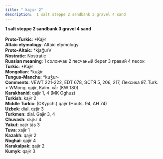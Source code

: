 ```yaml
---
title: " kajɨr 2"
description:  1 salt steppe 2 sandbank 3 gravel 4 sand
---
```

<p data-pagefind-weight="0.5">
<strong> 1 salt steppe 2 sandbank 3 gravel 4 sand</strong><br><br>
<strong>Proto-Turkic</strong>:  *Kạjɨr<br>
<strong>Altaic etymology</strong>:  Altaic etymology<br>
<strong> Proto-Altaic</strong>:  *ki̯aǯurV<br>
<strong>Nostratic</strong>:  Nostratic<br>
<strong>Russian meaning</strong>:  1 солончак 2 песчаный берег 3 гравий 4 песок<br>
<strong>Turkic</strong>:  *Kạjɨr<br>
<strong>Mongolian</strong>:  *kuǯir<br>
<strong>Tungus-Manchu</strong>:  *kuǯur-<br>
<strong>Comments</strong>:  VEWT 221-222, EDT 678, ЭСТЯ 5, 206, 217, Лексика 97. Turk. > WMong. qajir, Kalm. xǟr (KW 180).<br>
<strong>Karakhanid</strong>:  qajɨr 1, 4 (MK Oghuz)<br>
<strong>Turkish</strong>:  kajɨr 2<br>
<strong>Middle Turkic</strong>:  (OKypch.) qajɨr (Houts. 94, AH 74)<br>
<strong>Uzbek</strong>:  dial. qɛjir 3<br>
<strong>Turkmen</strong>:  dial. Gajɨr 3, 4<br>
<strong>Chuvash</strong>:  xъjъr 4<br>
<strong>Yakut</strong>:  xajɨr tās 3<br>
<strong>Tuva</strong>:  xajɨr 1<br>
<strong>Kazakh</strong>:  qajɨr 2<br>
<strong>Noghai</strong>:  qajɨr 4<br>
<strong>Karakalpak</strong>:  qajɨr 2<br>
<strong>Kumyk</strong>:  qajɨr 3<br>

</p>
